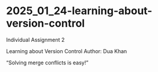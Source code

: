 # 2025_01_24-learning-about-version-control
Individual Assignment 2

Learning about Version Control
Author: Dua Khan

“Solving merge conflicts is easy!”
